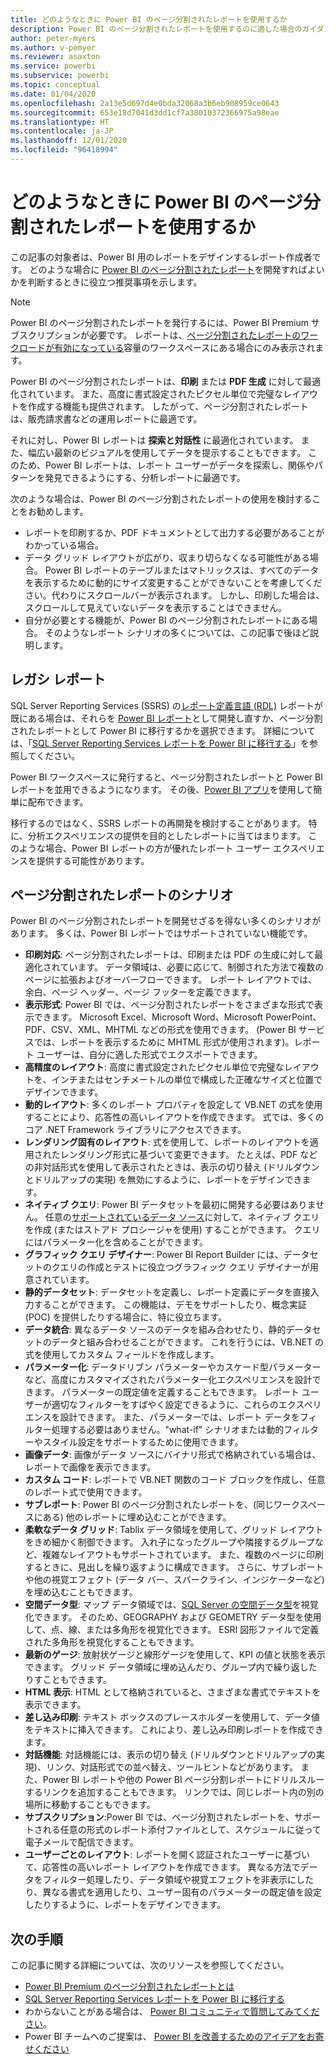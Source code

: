 ```yaml
---
title: どのようなときに Power BI のページ分割されたレポートを使用するか
description: Power BI のページ分割されたレポートを使用するのに適した場合のガイダンスです。
author: peter-myers
ms.author: v-pemyer
ms.reviewer: asaxton
ms.service: powerbi
ms.subservice: powerbi
ms.topic: conceptual
ms.date: 01/04/2020
ms.openlocfilehash: 2a13e5d697d4e0bda32068a3b6eb908959ce0643
ms.sourcegitcommit: 653e18d7041d3dd1cf7a38010372366975a98eae
ms.translationtype: HT
ms.contentlocale: ja-JP
ms.lasthandoff: 12/01/2020
ms.locfileid: "96418994"
---
```

# <a name="when-to-use-paginated-reports-in-power-bi"></a>どのようなときに Power BI のページ分割されたレポートを使用するか

この記事の対象者は、Power BI 用のレポートをデザインするレポート作成者です。 どのような場合に [Power BI のページ分割されたレポート](../paginated-reports/paginated-reports-report-builder-power-bi.md)を開発すればよいかを判断するときに役立つ推奨事項を示します。

> [!NOTE]
> Power BI のページ分割されたレポートを発行するには、Power BI Premium サブスクリプションが必要です。 レポートは、[ページ分割されたレポートのワークロードが有効になっている](../admin/service-admin-premium-workloads.md#paginated-reports)容量のワークスペースにある場合にのみ表示されます。

Power BI のページ分割されたレポートは、**印刷** または **PDF 生成** に対して最適化されています。 また、高度に書式設定されたピクセル単位で完璧なレイアウトを作成する機能も提供されます。 したがって、ページ分割されたレポートは、販売請求書などの運用レポートに最適です。

それに対し、Power BI レポートは **探索と対話性** に最適化されています。 また、幅広い最新のビジュアルを使用してデータを提示することもできます。 このため、Power BI レポートは、レポート ユーザーがデータを探索し、関係やパターンを発見できるようにする、分析レポートに最適です。

次のような場合は、Power BI のページ分割されたレポートの使用を検討することをお勧めします。

- レポートを印刷するか、PDF ドキュメントとして出力する必要があることがわかっている場合。
- データ グリッド レイアウトが広がり、収まり切らなくなる可能性がある場合。 Power BI レポートのテーブルまたはマトリックスは、すべてのデータを表示するために動的にサイズ変更することができないことを考慮してください。代わりにスクロールバーが表示されます。 しかし、印刷した場合は、スクロールして見えていないデータを表示することはできません。
- 自分が必要とする機能が、Power BI のページ分割されたレポートにある場合。 そのようなレポート シナリオの多くについては、この記事で後ほど説明します。

## <a name="legacy-reports"></a>レガシ レポート

SQL Server Reporting Services (SSRS) の[レポート定義言語 (RDL)](/sql/reporting-services/reports/report-definition-language-ssrs) レポートが既にある場合は、それらを [Power BI レポート](../consumer/end-user-reports.md)として開発し直すか、ページ分割されたレポートとして Power BI に移行するかを選択できます。 詳細については、「[SQL Server Reporting Services レポートを Power BI に移行する](migrate-ssrs-reports-to-power-bi.md)」を参照してください。

Power BI ワークスペースに発行すると、ページ分割されたレポートと Power BI レポートを並用できるようになります。 その後、[Power BI アプリ](../collaborate-share/service-create-distribute-apps.md)を使用して簡単に配布できます。

移行するのではなく、SSRS レポートの再開発を検討することがあります。 特に、分析エクスペリエンスの提供を目的としたレポートに当てはまります。 このような場合、Power BI レポートの方が優れたレポート ユーザー エクスペリエンスを提供する可能性があります。

## <a name="paginated-report-scenarios"></a>ページ分割されたレポートのシナリオ

Power BI のページ分割されたレポートを開発せざるを得ない多くのシナリオがあります。 多くは、Power BI レポートではサポートされていない機能です。

- **印刷対応**: ページ分割されたレポートは、印刷または PDF の生成に対して最適化されています。 データ領域は、必要に応じて、制御された方法で複数のページに拡張およびオーバーフローできます。 レポート レイアウトでは、余白、ページ ヘッダー、ページ フッターを定義できます。
- **表示形式**: Power BI では、ページ分割されたレポートをさまざまな形式で表示できます。 Microsoft Excel、Microsoft Word、Microsoft PowerPoint、PDF、CSV、XML、MHTML などの形式を使用できます。 (Power BI サービスでは、レポートを表示するために MHTML 形式が使用されます)。レポート ユーザーは、自分に適した形式でエクスポートできます。
- **高精度のレイアウト**: 高度に書式設定されたピクセル単位で完璧なレイアウトを、インチまたはセンチメートルの単位で構成した正確なサイズと位置でデザインできます。
- **動的レイアウト**: 多くのレポート プロパティを設定して VB.NET の式を使用することにより、応答性の高いレイアウトを作成できます。 式では、多くのコア .NET Framework ライブラリにアクセスできます。
- **レンダリング固有のレイアウト**: 式を使用して、レポートのレイアウトを適用されたレンダリング形式に基づいて変更できます。 たとえば、PDF などの非対話形式を使用して表示されたときは、表示の切り替え (ドリルダウンとドリルアップの実現) を無効にするように、レポートをデザインできます。
- **ネイティブ クエリ**: Power BI データセットを最初に開発する必要はありません。 任意の[サポートされているデータ ソース](../paginated-reports/paginated-reports-data-sources.md)に対して、ネイティブ クエリを作成 (またはストアド プロシージャを使用) することができます。 クエリにはパラメーター化を含めることができます。
- **グラフィック クエリ デザイナー**: Power BI Report Builder には、データセットのクエリの作成とテストに役立つグラフィック クエリ デザイナーが用意されています。
- **静的データセット**: データセットを定義し、レポート定義にデータを直接入力することができます。 この機能は、デモをサポートしたり、概念実証 (POC) を提供したりする場合に、特に役立ちます。
- **データ統合**: 異なるデータ ソースのデータを組み合わせたり、静的データセットのデータと組み合わせることができます。 これを行うには、VB.NET の式を使用してカスタム フィールドを作成します。
- **パラメーター化**: データドリブン パラメーターやカスケード型パラメーターなど、高度にカスタマイズされたパラメーター化エクスペリエンスを設計できます。 パラメーターの既定値を定義することもできます。 レポート ユーザーが適切なフィルターをすばやく設定できるように、これらのエクスペリエンスを設計できます。 また、パラメーターでは、レポート データをフィルター処理する必要はありません。"what-if" シナリオまたは動的フィルターやスタイル設定をサポートするために使用できます。
- **画像データ**: 画像がデータ ソースにバイナリ形式で格納されている場合は、レポートで画像を表示できます。
- **カスタム コード**: レポートで VB.NET 関数のコード ブロックを作成し、任意のレポート式で使用できます。
- **サブレポート**: Power BI のページ分割されたレポートを、(同じワークスペースにある) 他のレポートに埋め込むことができます。
- **柔軟なデータ グリッド**: Tablix データ領域を使用して、グリッド レイアウトをきめ細かく制御できます。 入れ子になったグループや隣接するグループなど、複雑なレイアウトもサポートされています。 また、複数のページに印刷するときに、見出しを繰り返すように構成できます。 さらに、サブレポートや他の視覚エフェクト (データ バー、スパークライン、インジケーターなど) を埋め込むこともできます。
- **空間データ型**: マップ データ領域では、[SQL Server の空間データ型](/sql/relational-databases/spatial/spatial-data-sql-server)を視覚化できます。 そのため、GEOGRAPHY および GEOMETRY データ型を使用して、点、線、または多角形を視覚化できます。 ESRI 図形ファイルで定義された多角形を視覚化することもできます。
- **最新のゲージ**: 放射状ゲージと線形ゲージを使用して、KPI の値と状態を表示できます。 グリッド データ領域に埋め込んだり、グループ内で繰り返したりすこともできます。
- **HTML 表示**: HTML として格納されていると、さまざまな書式でテキストを表示できます。
- **差し込み印刷**: テキスト ボックスのプレースホルダーを使用して、データ値をテキストに挿入できます。 これにより、差し込み印刷レポートを作成できます。
- **対話機能**: 対話機能には、表示の切り替え (ドリルダウンとドリルアップの実現)、リンク、対話形式での並べ替え、ツールヒントなどがあります。 また、Power BI レポートや他の Power BI ページ分割レポートにドリルスルーするリンクを追加することもできます。 リンクでは、同じレポート内の別の場所に移動することもできます。
- **サブスクリプション**:Power BI では、ページ分割されたレポートを、サポートされる任意の形式のレポート添付ファイルとして、スケジュールに従って電子メールで配信できます。
- **ユーザーごとのレイアウト**: レポートを開く認証されたユーザーに基づいて、応答性の高いレポート レイアウトを作成できます。 異なる方法でデータをフィルター処理したり、データ領域や視覚エフェクトを非表示にしたり、異なる書式を適用したり、ユーザー固有のパラメーターの既定値を設定したりするように、レポートをデザインできます。

## <a name="next-steps"></a>次の手順

この記事に関する詳細については、次のリソースを参照してください。

- [Power BI Premium のページ分割されたレポートとは](../paginated-reports/paginated-reports-report-builder-power-bi.md)
- [SQL Server Reporting Services レポートを Power BI に移行する](migrate-ssrs-reports-to-power-bi.md)
- わからないことがある場合は、 [Power BI コミュニティで質問してみてください](https://community.powerbi.com/)。
- Power BI チームへのご提案は、 [Power BI を改善するためのアイデアをお寄せください](https://ideas.powerbi.com/)
